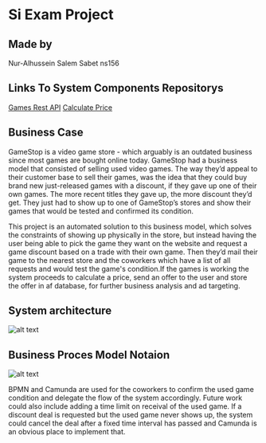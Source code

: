 # Si Exam Project

## Made by 

Nur-Alhussein Salem Sabet ns156

## Links To System Components Repositorys

[Games Rest API](https://github.com/hassunisalem/GamesRestAPI)
[Calculate Price](https://github.com/hassunisalem/Calculate_price)

## Business Case

GameStop is a video game store - which arguably is an outdated business since most games are bought online today. 
GameStop had a business model that consisted of selling used video games. 
The way they’d appeal to their customer base to sell their games, was the idea that they could buy brand 
new just-released games with a discount, if they gave up one of their own games. 
The more recent titles they gave up, the more discount they’d get. They just had to show up to one of GameStop’s stores 
and show their games that would be tested and confirmed its condition.

This project is an automated solution to this business model, which solves the constraints of showing up physically in the store, 
but instead having the user being able to pick the game they want on the website and request a game discount based on a trade with their own game. 
Then they’d mail their game to the nearest store and the coworkers which have a list of all requests and would test the game's condition.If the games is working the system proceeds to calculate a price, 
send an offer to the user and store the offer in af database, for further business analysis and ad targeting.   

## System architecture

![alt text](https://github.com/hassunisalem/Si_Exam_Repo/blob/main/SystemArc.PNG "System architecture
")

## Business Proces Model Notaion

![alt text](https://github.com/hassunisalem/Si_Exam_Repo/blob/main/BPMN_model.png "BPMN
")  

BPMN and Camunda are used for the coworkers to confirm the used game condition and delegate the flow of the system accordingly. 
Future work could also include adding a time limit on receival of the used game. If a discount deal is requested but the used game 
never shows up, the system could cancel the deal after a fixed time interval has passed and Camunda is an obvious place to implement that.  


